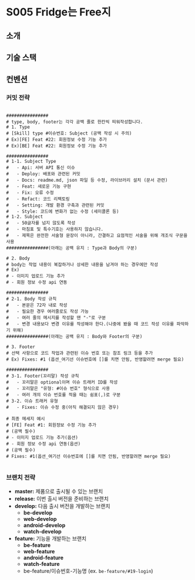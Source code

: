 # S005 Fridge는 Free지

## 소개

## 기술 스택

## 컨벤션
### 커밋 전략

```

################
# type, body, footer는 각각 공백 줄로 한칸씩 띄워작성합니다.
# 1. Type
# [Skill] type #이슈번호: Subject (공백 작성 시 주의)
# Ex)[FE] Feat #22: 회원정보 수정 기능 추가
# Ex)[BE] Feat #22: 회원정보 수정 기능 추가

################
# 1-1. Subject Type
#   - Api: 서버 API 통신 이슈
#   - Deploy: 배포와 관련된 커밋 
#   - Docs: readme.md, json 파일 등 수정, 라이브러리 설치 (문서 관련)
#   - Feat: 새로운 기능 구현
#   - Fix: 오류 수정
#   - Refact: 코드 리팩토링
#   - Setting: 개발 환경 구축과 관련된 커밋
#   - Style: 코드에 변화가 없는 수정 (세미콜론 등)
# 1-2. Subject
#   - 50글자를 넘지 않도록 작성
#   - 마침표 및 특수기호는 사용하지 않습니다.
#   - 제목은 완전한 서술형 문장이 아니라, 간결하고 요점적인 서술을 위해 개조식 구문을 사용
################(아래는 공백 유지 : Type과 Body의 구분)

# 2. Body
# body는 작업 내용이 복잡하거나 상세한 내용을 남겨야 하는 경우에만 작성
# Ex) 
# - 이미지 업로드 기능 추가
# - 회원 정보 수정 api 연동

################
# 2-1. Body 작성 규칙
#   - 본문은 72자 내로 작성
#   - 필요한 경우 여러줄로도 작성 가능
#   - 여러 줄의 메시지를 작성할 땐 "-"로 구분 
#   - 변경 내용보다 변경 이유를 작성해야 한다.(나중에 봤을 때 코드 작성 이유를 파악하기 위해)
################(아래는 공백 유지 : Body와 Footer의 구분)

# 3. Footer
# 선택 사항으로 코드 작업과 관련된 이슈 번호 또는 참조 링크 등을 추가
# Ex) Fixes: #1 (옵션_여기선 이슈번호에 []를 치면 안됨, 반영할려면 merge 필요)

################
# 3-1. Footer(꼬리말) 작성 규칙
#   - 꼬리말은 optional이며 이슈 트래커 ID를 작성
#   - 꼬리말은 "유형: #이슈 번호" 형식으로 사용
#   - 여러 개의 이슈 번호를 적을 때는 쉼표(,)로 구분
# 3-2. 이슈 트래커 유형
#   - Fixes: 이슈 수정 중(아직 해결되지 않은 경우)

# 최종 메세지 예시
# [FE] Feat #1: 회원정보 수정 기능 추가 
# (공백 필수)
# - 이미지 업로드 기능 추가(옵션)
# - 회원 정보 수정 api 연동(옵션)
# (공백 필수)
# Fixes: #1(옵션_여기선 이슈번호에 []를 치면 안됨, 반영할려면 merge 필요)


```

### 브랜치 전략

- **master:** 제품으로 출시될 수 있는 브랜치
- **release:** 이번 출시 버전을 준비하는 브랜치
- **develop:** 다음 출시 버전을 개발하는 브랜치
    - **be-develop**
    - **web-develop**
    - **android-develop**
    - **watch-develop**
- **feature:** 기능을 개발하는 브랜치
    - **be-feature**
    - **web-feature**
    - **android-feature**
    - **watch-feature**
    - be-feature/이슈번호-기능명 (ex. `be-feature/#19-login`)
